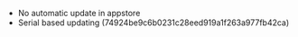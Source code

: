 - No automatic update in appstore
- Serial based updating (74924be9c6b0231c28eed919a1f263a977fb42ca)